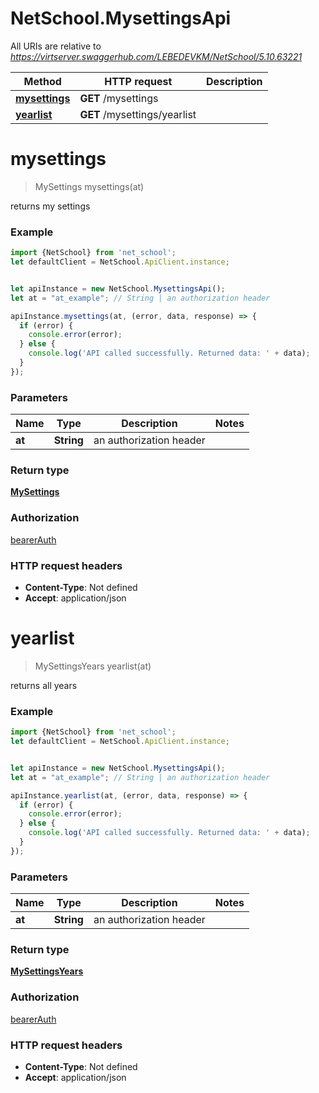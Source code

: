 # NetSchool.MysettingsApi

All URIs are relative to *https://virtserver.swaggerhub.com/LEBEDEVKM/NetSchool/5.10.63221*

Method | HTTP request | Description
------------- | ------------- | -------------
[**mysettings**](MysettingsApi.md#mysettings) | **GET** /mysettings | 
[**yearlist**](MysettingsApi.md#yearlist) | **GET** /mysettings/yearlist | 

<a name="mysettings"></a>
# **mysettings**
> MySettings mysettings(at)



returns my settings

### Example
```javascript
import {NetSchool} from 'net_school';
let defaultClient = NetSchool.ApiClient.instance;


let apiInstance = new NetSchool.MysettingsApi();
let at = "at_example"; // String | an authorization header

apiInstance.mysettings(at, (error, data, response) => {
  if (error) {
    console.error(error);
  } else {
    console.log('API called successfully. Returned data: ' + data);
  }
});
```

### Parameters

Name | Type | Description  | Notes
------------- | ------------- | ------------- | -------------
 **at** | **String**| an authorization header | 

### Return type

[**MySettings**](MySettings.md)

### Authorization

[bearerAuth](../README.md#bearerAuth)

### HTTP request headers

 - **Content-Type**: Not defined
 - **Accept**: application/json

<a name="yearlist"></a>
# **yearlist**
> MySettingsYears yearlist(at)



returns all years

### Example
```javascript
import {NetSchool} from 'net_school';
let defaultClient = NetSchool.ApiClient.instance;


let apiInstance = new NetSchool.MysettingsApi();
let at = "at_example"; // String | an authorization header

apiInstance.yearlist(at, (error, data, response) => {
  if (error) {
    console.error(error);
  } else {
    console.log('API called successfully. Returned data: ' + data);
  }
});
```

### Parameters

Name | Type | Description  | Notes
------------- | ------------- | ------------- | -------------
 **at** | **String**| an authorization header | 

### Return type

[**MySettingsYears**](MySettingsYears.md)

### Authorization

[bearerAuth](../README.md#bearerAuth)

### HTTP request headers

 - **Content-Type**: Not defined
 - **Accept**: application/json

